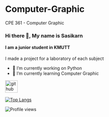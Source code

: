 # Computer-Graphic
CPE 361 - Computer Graphic
### Hi there 👋, My name is Sasikarn
#### I am a junior student in KMUTT
I made a project for a laboratory of each subject

- 🔭 I’m currently working on Python 
- 🌱 I’m currently learning Computer Graphic


[<img src='https://cdn.jsdelivr.net/npm/simple-icons@3.0.1/icons/github.svg' alt='github' height='40'>](https://github.com/massjj)  

[![Top Langs](https://github-readme-stats.vercel.app/api/top-langs/?username=massjj)](https://github.com/anuraghazra/github-readme-stats)

![Profile views](https://gpvc.arturio.dev/massjj)  
